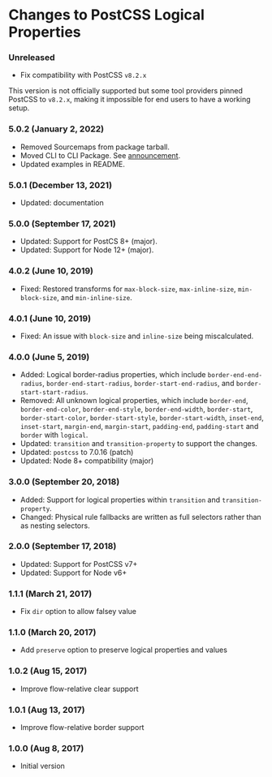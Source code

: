 # Changes to PostCSS Logical Properties

### Unreleased

- Fix compatibility with PostCSS `v8.2.x`

This version is not officially supported but some tool providers pinned PostCSS to `v8.2.x`,
making it impossible for end users to have a working setup.

### 5.0.2 (January 2, 2022)

- Removed Sourcemaps from package tarball.
- Moved CLI to CLI Package. See [announcement](https://github.com/csstools/postcss-plugins/discussions/121).
- Updated examples in README.

### 5.0.1 (December 13, 2021)

- Updated: documentation

### 5.0.0 (September 17, 2021)

- Updated: Support for PostCS 8+ (major).
- Updated: Support for Node 12+ (major).

### 4.0.2 (June 10, 2019)

- Fixed: Restored transforms for `max-block-size`, `max-inline-size`,
  `min-block-size`, and `min-inline-size`.

### 4.0.1 (June 10, 2019)

- Fixed: An issue with `block-size` and `inline-size` being miscalculated.

### 4.0.0 (June 5, 2019)

- Added: Logical border-radius properties, which include
  `border-end-end-radius`, `border-end-start-radius`, `border-start-end-radius`,
  and `border-start-start-radius`.
- Removed: All unknown logical properties, which include `border-end`,
  `border-end-color`, `border-end-style`, `border-end-width`, `border-start`,
  `border-start-color`, `border-start-style`, `border-start-width`, `inset-end`,
  `inset-start`, `margin-end`, `margin-start`, `padding-end`, `padding-start`
  and `border` with `logical`.
- Updated: `transition` and `transition-property` to support the changes.
- Updated: `postcss` to 7.0.16 (patch)
- Updated: Node 8+ compatibility (major)

### 3.0.0 (September 20, 2018)

- Added: Support for logical properties within `transition` and
  `transition-property`.
- Changed: Physical rule fallbacks are written as full selectors rather than
  as nesting selectors.

### 2.0.0 (September 17, 2018)

- Updated: Support for PostCSS v7+
- Updated: Support for Node v6+

### 1.1.1 (March 21, 2017)

- Fix `dir` option to allow falsey value

### 1.1.0 (March 20, 2017)

- Add `preserve` option to preserve logical properties and values

### 1.0.2 (Aug 15, 2017)

- Improve flow-relative clear support

### 1.0.1 (Aug 13, 2017)

- Improve flow-relative border support

### 1.0.0 (Aug 8, 2017)

- Initial version
